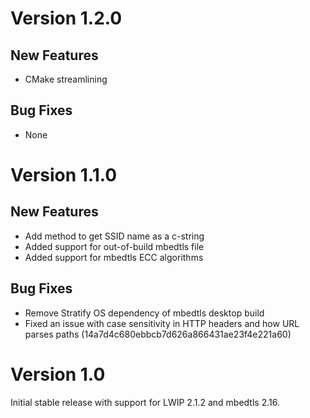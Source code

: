 # Version 1.2.0

## New Features

- CMake streamlining

## Bug Fixes

- None

# Version 1.1.0

## New Features

- Add method to get SSID name as a c-string
- Added support for out-of-build mbedtls file
- Added support for mbedtls ECC algorithms

## Bug Fixes

- Remove Stratify OS dependency of mbedtls desktop build
- Fixed an issue with case sensitivity in HTTP headers and how URL parses paths (14a7d4c680ebbcb7d626a866431ae23f4e221a60)

# Version 1.0

Initial stable release with support for LWIP 2.1.2 and mbedtls 2.16.
